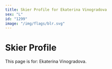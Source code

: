 ```yaml
---
title: Skier Profile for Ekaterina Vinogradova
sex: "L"
id: "1299"
image: "/img/flags/blr.svg" 
---
```


# Skier Profile

This page is for: Ekaterina Vinogradova.
    
